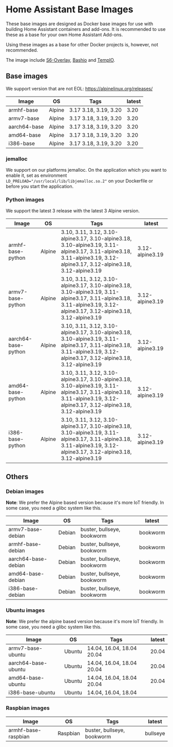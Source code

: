 # Home Assistant Base Images

These base images are designed as Docker base images for use with building Home Assistant containers and add-ons.
It is recommended to use these as a base for your own Home Assistant Add-ons.

Using these images as a base for other Docker projects is, however, not recommended.

The image include [S6-Overlay](https://github.com/just-containers/s6-overlay), [Bashio](https://github.com/hassio-addons/bashio) and [TempIO](https://github.com/home-assistant/tempio).

## Base images

We support version that are not EOL: https://alpinelinux.org/releases/

| Image | OS | Tags | latest |
|-------|----|------|--------|
| armhf-base | Alpine | 3.17 3.18, 3.19, 3.20 | 3.20 |
| armv7-base | Alpine | 3.17 3.18, 3.19, 3.20 | 3.20 |
| aarch64-base | Alpine | 3.17 3.18, 3.19, 3.20 | 3.20 |
| amd64-base | Alpine | 3.17 3.18, 3.19, 3.20 | 3.20 |
| i386-base | Alpine | 3.17 3.18, 3.19, 3.20 | 3.20 |

### jemalloc

We support on our platforms jemalloc. On the application which you want to enable it, set as environment `LD_PRELOAD="/usr/local/lib/libjemalloc.so.2"` on your Dockerfile or before you start the application.

### Python images

We support the latest 3 release with the latest 3 Alpine version.

| Image | OS | Tags | latest |
|-------|----|------|--------|
| armhf-base-python | Alpine | 3.10, 3.11, 3.12, 3.10-alpine3.17, 3.10-alpine3.18, 3.10-alpine3.19, 3.11-alpine3.17, 3.11-alpine3.18, 3.11-alpine3.19, 3.12-alpine3.17, 3.12-alpine3.18, 3.12-alpine3.19 | 3.12-alpine3.19 |
| armv7-base-python | Alpine | 3.10, 3.11, 3.12, 3.10-alpine3.17, 3.10-alpine3.18, 3.10-alpine3.19, 3.11-alpine3.17, 3.11-alpine3.18, 3.11-alpine3.19, 3.12-alpine3.17, 3.12-alpine3.18, 3.12-alpine3.19 | 3.12-alpine3.19 |
| aarch64-base-python | Alpine | 3.10, 3.11, 3.12, 3.10-alpine3.17, 3.10-alpine3.18, 3.10-alpine3.19, 3.11-alpine3.17, 3.11-alpine3.18, 3.11-alpine3.19, 3.12-alpine3.17, 3.12-alpine3.18, 3.12-alpine3.19 | 3.12-alpine3.19 |
| amd64-base-python | Alpine | 3.10, 3.11, 3.12, 3.10-alpine3.17, 3.10-alpine3.18, 3.10-alpine3.19, 3.11-alpine3.17, 3.11-alpine3.18, 3.11-alpine3.19, 3.12-alpine3.17, 3.12-alpine3.18, 3.12-alpine3.19 | 3.12-alpine3.19 |
| i386-base-python | Alpine | 3.10, 3.11, 3.12, 3.10-alpine3.17, 3.10-alpine3.18, 3.10-alpine3.19, 3.11-alpine3.17, 3.11-alpine3.18, 3.11-alpine3.19, 3.12-alpine3.17, 3.12-alpine3.18, 3.12-alpine3.19 | 3.12-alpine3.19 |

## Others

### Debian images

**Note**: We prefer the Alpine based version because it's more IoT friendly. In some case, you need a glibc system like this.

| Image | OS | Tags | latest |
|-------|----|------|--------|
| armv7-base-debian | Debian | buster, bullseye, bookworm | bookworm |
| armhf-base-debian | Debian | buster, bullseye, bookworm | bookworm |
| aarch64-base-debian | Debian | buster, bullseye, bookworm | bookworm |
| amd64-base-debian | Debian | buster, bullseye, bookworm | bookworm |
| i386-base-debian | Debian | buster, bullseye, bookworm | bookworm |

### Ubuntu images

**Note**: We prefer the alpine based version because it's more IoT friendly. In some case, you need a glibc system like this.

| Image | OS | Tags | latest |
|-------|----|------|--------|
| armv7-base-ubuntu | Ubuntu | 14.04, 16.04, 18.04 20.04 | 20.04 |
| aarch64-base-ubuntu | Ubuntu | 14.04, 16.04, 18.04 20.04 | 20.04 |
| amd64-base-ubuntu | Ubuntu | 14.04, 16.04, 18.04 20.04 | 20.04 |
| i386-base-ubuntu | Ubuntu | 14.04, 16.04, 18.04 | |

### Raspbian images

| Image | OS | Tags | latest |
|-------|----|------|--------|
| armhf-base-raspbian | Raspbian | buster, bullseye, bookworm | bullseye |

